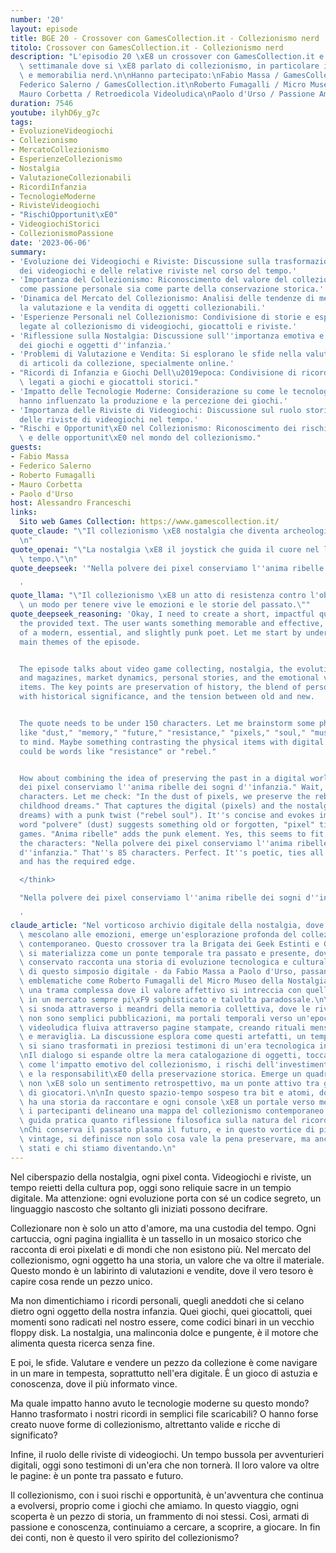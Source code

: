 ```yaml
---
number: '20'
layout: episode
title: BGE 20 - Crossover con GamesCollection.it - Collezionismo nerd
titolo: Crossover con GamesCollection.it - Collezionismo nerd
description: "L'episodio 20 \xE8 un crossover con GamesCollection.it e il loro streaming\
  \ settimanale dove si \xE8 parlato di collezionismo, in particolare in ambito videogiochi\
  \ e memorabilia nerd.\n\nHanno partecipato:\nFabio Massa / GamesCollection.it \n\
  Federico Salerno / GamesCollection.it\nRoberto Fumagalli / Micro Museo della Nostalgia\n\
  Mauro Corbetta / Retroedicola Videoludica\nPaolo d'Urso / Passione Amiga"
duration: 7546
youtube: ilyhD6y_g7c
tags:
- EvoluzioneVideogiochi
- Collezionismo
- MercatoCollezionismo
- EsperienzeCollezionismo
- Nostalgia
- ValutazioneCollezionabili
- RicordiInfanzia
- TecnologieModerne
- RivisteVideogiochi
- "RischiOpportunit\xE0"
- VideogiochiStorici
- CollezionismoPassione
date: '2023-06-06'
summary:
- 'Evoluzione dei Videogiochi e Riviste: Discussione sulla trasformazione nel settore
  dei videogiochi e delle relative riviste nel corso del tempo.'
- 'Importanza del Collezionismo: Riconoscimento del valore del collezionismo, sia
  come passione personale sia come parte della conservazione storica.'
- 'Dinamica del Mercato del Collezionismo: Analisi delle tendenze di mercato, inclusa
  la valutazione e la vendita di oggetti collezionabili.'
- 'Esperienze Personali nel Collezionismo: Condivisione di storie e esperienze personali
  legate al collezionismo di videogiochi, giocattoli e riviste.'
- 'Riflessione sulla Nostalgia: Discussione sull''importanza emotiva e nostalgica
  dei giochi e oggetti d''infanzia.'
- 'Problemi di Valutazione e Vendita: Si esplorano le sfide nella valutazione e vendita
  di articoli da collezione, specialmente online.'
- "Ricordi di Infanzia e Giochi Dell\u2019epoca: Condivisione di ricordi specifici\
  \ legati a giochi e giocattoli storici."
- 'Impatto delle Tecnologie Moderne: Considerazione su come le tecnologie moderne
  hanno influenzato la produzione e la percezione dei giochi.'
- 'Importanza delle Riviste di Videogiochi: Discussione sul ruolo storico e culturale
  delle riviste di videogiochi nel tempo.'
- "Rischi e Opportunit\xE0 nel Collezionismo: Riconoscimento dei rischi finanziari\
  \ e delle opportunit\xE0 nel mondo del collezionismo."
guests:
- Fabio Massa
- Federico Salerno
- Roberto Fumagalli
- Mauro Corbetta
- Paolo d'Urso
host: Alessandro Franceschi
links:
  Sito web Games Collection: https://www.gamescollection.it/
quote_claude: "\"Il collezionismo \xE8 nostalgia che diventa archeologia del cuore\"\
  \n"
quote_openai: "\"La nostalgia \xE8 il joystick che guida il cuore nel labirinto del\
  \ tempo.\"\n"
quote_deepseek: '"Nella polvere dei pixel conserviamo l''anima ribelle dei sogni d''infanzia."

  '
quote_llama: "\"Il collezionismo \xE8 un atto di resistenza contro l'oblio del tempo,\
  \ un modo per tenere vive le emozioni e le storie del passato.\""
quote_deepseek_reasoning: 'Okay, I need to create a short, impactful quote based on
  the provided text. The user wants something memorable and effective, in the style
  of a modern, essential, and slightly punk poet. Let me start by understanding the
  main themes of the episode.


  The episode talks about video game collecting, nostalgia, the evolution of gaming
  and magazines, market dynamics, personal stories, and the emotional value of childhood
  items. The key points are preservation of history, the blend of personal passion
  with historical significance, and the tension between old and new.


  The quote needs to be under 150 characters. Let me brainstorm some phrases. Words
  like "dust," "memory," "future," "resistance," "pixels," "soul," "museums" come
  to mind. Maybe something contrasting the physical items with digital age. Punk elements
  could be words like "resistance" or "rebel."


  How about combining the idea of preserving the past in a digital world. "Nella polvere
  dei pixel conserviamo l''anima ribelle dei sogni d''infanzia." Wait, that''s 81
  characters. Let me check: "In the dust of pixels, we preserve the rebel soul of
  childhood dreams." That captures the digital (pixels) and the nostalgic (childhood
  dreams) with a punk twist ("rebel soul"). It''s concise and evokes imagery. The
  word "polvere" (dust) suggests something old or forgotten, "pixel" ties to video
  games. "Anima ribelle" adds the punk element. Yes, this seems to fit. Let me count
  the characters: "Nella polvere dei pixel conserviamo l''anima ribelle dei sogni
  d''infanzia." That''s 85 characters. Perfect. It''s poetic, ties all the themes,
  and has the required edge.

  </think>

  "Nella polvere dei pixel conserviamo l''anima ribelle dei sogni d''infanzia."

  '
claude_article: "Nel vorticoso archivio digitale della nostalgia, dove i pixel si\
  \ mescolano alle emozioni, emerge un'esplorazione profonda del collezionismo videoludico\
  \ contemporaneo. Questo crossover tra la Brigata dei Geek Estinti e GamesCollection.it\
  \ si materializza come un ponte temporale tra passato e presente, dove ogni oggetto\
  \ conservato racconta una storia di evoluzione tecnologica e culturale.\n\nI protagonisti\
  \ di questo simposio digitale - da Fabio Massa a Paolo d'Urso, passando per figure\
  \ emblematiche come Roberto Fumagalli del Micro Museo della Nostalgia - tessono\
  \ una trama complessa dove il valore affettivo si intreccia con quello commerciale,\
  \ in un mercato sempre pi\xF9 sophisticato e talvolta paradossale.\n\nL'episodio\
  \ si snoda attraverso i meandri della memoria collettiva, dove le riviste di videogiochi\
  \ non sono semplici pubblicazioni, ma portali temporali verso un'epoca in cui l'informazione\
  \ videoludica fluiva attraverso pagine stampate, creando rituali mensili di scoperta\
  \ e meraviglia. La discussione esplora come questi artefatti, un tempo effimeri,\
  \ si siano trasformati in preziosi testimoni di un'era tecnologica in rapida evoluzione.\n\
  \nIl dialogo si espande oltre la mera catalogazione di oggetti, toccando temi profondi\
  \ come l'impatto emotivo del collezionismo, i rischi dell'investimento speculativo\
  \ e la responsabilit\xE0 della preservazione storica. Emerge un quadro dove la nostalgia\
  \ non \xE8 solo un sentimento retrospettivo, ma un ponte attivo tra generazioni\
  \ di giocatori.\n\nIn questo spazio-tempo sospeso tra bit e atomi, dove ogni cartuccia\
  \ ha una storia da raccontare e ogni console \xE8 un portale verso memorie condivise,\
  \ i partecipanti delineano una mappa del collezionismo contemporaneo che \xE8 tanto\
  \ guida pratica quanto riflessione filosofica sulla natura del ricordo digitalizzato.\n\
  \nChi conserva il passato plasma il futuro, e in questo vortice di pixels e plastiche\
  \ vintage, si definisce non solo cosa vale la pena preservare, ma anche chi siamo\
  \ stati e chi stiamo diventando.\n"
---
```

Nel ciberspazio della nostalgia, ogni pixel conta. Videogiochi e riviste, un tempo reietti della cultura pop, oggi sono reliquie sacre in un tempio digitale. Ma attenzione: ogni evoluzione porta con sé un codice segreto, un linguaggio nascosto che soltanto gli iniziati possono decifrare.

Collezionare non è solo un atto d'amore, ma una custodia del tempo. Ogni cartuccia, ogni pagina ingiallita è un tassello in un mosaico storico che racconta di eroi pixelati e di mondi che non esistono più. Nel mercato del collezionismo, ogni oggetto ha una storia, un valore che va oltre il materiale. Questo mondo è un labirinto di valutazioni e vendite, dove il vero tesoro è capire cosa rende un pezzo unico.

Ma non dimentichiamo i ricordi personali, quegli aneddoti che si celano dietro ogni oggetto della nostra infanzia. Quei giochi, quei giocattoli, quei momenti sono radicati nel nostro essere, come codici binari in un vecchio floppy disk. La nostalgia, una malinconia dolce e pungente, è il motore che alimenta questa ricerca senza fine.

E poi, le sfide. Valutare e vendere un pezzo da collezione è come navigare in un mare in tempesta, soprattutto nell'era digitale. È un gioco di astuzia e conoscenza, dove il più informato vince.

Ma quale impatto hanno avuto le tecnologie moderne su questo mondo? Hanno trasformato i nostri ricordi in semplici file scaricabili? O hanno forse creato nuove forme di collezionismo, altrettanto valide e ricche di significato?

Infine, il ruolo delle riviste di videogiochi. Un tempo bussola per avventurieri digitali, oggi sono testimoni di un'era che non tornerà. Il loro valore va oltre le pagine: è un ponte tra passato e futuro.

Il collezionismo, con i suoi rischi e opportunità, è un'avventura che continua a evolversi, proprio come i giochi che amiamo. In questo viaggio, ogni scoperta è un pezzo di storia, un frammento di noi stessi. Così, armati di passione e conoscenza, continuiamo a cercare, a scoprire, a giocare. In fin dei conti, non è questo il vero spirito del collezionismo?